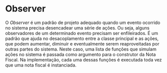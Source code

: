 # Observer

O _Observer_ é um padrão de projeto adequado quando um evento ocorrido no sistema precisa desencadear uma série de ações. Ou seja, alguns observadores de um determinado evento precisam ser enfileirados. É um padrão que ajuda no desacoplamento entre a classe principal e as ações, que podem aumentar, diminuir e eventualmente serem reaproveitadas por outras partes do sistema. Neste caso, uma lista de funções que simulam ações no sistema é passada como argumento para o construtor da Nota Fiscal. Na implementação, cada uma dessas funções é executada toda vez que uma nota fiscal é instanciada.
